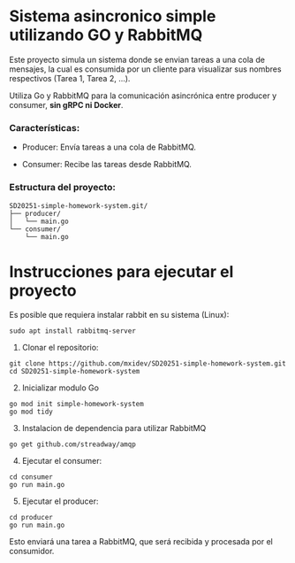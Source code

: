 # Sistema asincronico simple utilizando GO y RabbitMQ

Este proyecto simula un sistema donde se envian tareas a una cola de mensajes, la cual es consumida por un cliente para visualizar sus nombres respectivos (Tarea 1, Tarea 2, ...).

Utiliza Go y RabbitMQ para la comunicación asincrónica entre producer y consumer, **sin gRPC ni Docker**.

### Características:

- Producer: Envía tareas a una cola de RabbitMQ.

- Consumer: Recibe las tareas desde RabbitMQ.


### Estructura del proyecto:
```
SD20251-simple-homework-system.git/
├── producer/
│   └── main.go
└── consumer/
    └── main.go
```

# Instrucciones para ejecutar el proyecto

Es posible que requiera instalar rabbit en su sistema (Linux):
```
sudo apt install rabbitmq-server
```

1. Clonar el repositorio:
```
git clone https://github.com/mxidev/SD20251-simple-homework-system.git
cd SD20251-simple-homework-system
```
2. Inicializar modulo Go
```
go mod init simple-homework-system
go mod tidy
```
3. Instalacion de dependencia para utilizar RabbitMQ
```
go get github.com/streadway/amqp
```
4. Ejecutar el consumer:
```
cd consumer
go run main.go
```
5. Ejecutar el producer:
```
cd producer
go run main.go
```

Esto enviará una tarea a RabbitMQ, que será recibida y procesada por el consumidor.
